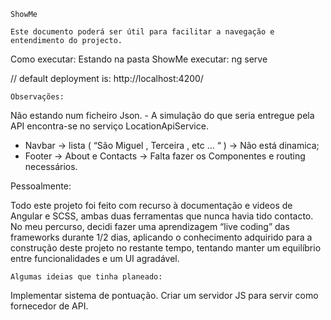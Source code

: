 	ShowMe

	Este documento poderá ser útil para facilitar a navegação e entendimento do projecto.


Como executar:
	Estando na pasta ShowMe executar:  ng serve

// default deployment is:   http://localhost:4200/

			
	Observações:

Não estando num ficheiro Json. -  A simulação do que seria entregue pela API encontra-se no serviço LocationApiService.

- Navbar →  lista ( “São Miguel , Terceira , etc …  “ ) → Não está dinamica;
- Footer  → About e Contacts  → Falta fazer os Componentes e routing necessários.


Pessoalmente: 

Todo este projeto foi feito com recurso à documentação e videos de Angular e SCSS, ambas duas ferramentas que nunca havia tido contacto.  No meu percurso, decidi fazer uma aprendizagem “live coding”  das frameworks  durante 1/2 dias, aplicando o conhecimento adquirido para a construção deste projeto no restante tempo, tentando manter um equilíbrio entre funcionalidades e um UI agradável.



	Algumas ideias que tinha planeado: 
Implementar sistema de pontuação.
Criar um servidor JS para servir como fornecedor de API.
